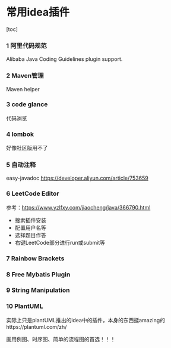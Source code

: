 # 常用idea插件

[toc]

### 1 阿里代码规范

Alibaba Java Coding Guidelines plugin support.

### 2 Maven管理

Maven helper

### 3 code glance

代码浏览

### 4 lombok

好像社区版用不了

### 5 自动注释

easy-javadoc https://developer.aliyun.com/article/753659

### 6  LeetCode Editor

参考：https://www.yzlfxy.com/jiaocheng/java/366790.html

- 搜索插件安装
- 配置用户名等
- 选择题目作答
- 右键LeetCode部分进行run或submit等

### 7 Rainbow Brackets

### 8 Free Mybatis Plugin

### 9  String Manipulation

### 10 PlantUML

实际上只是plantUML推出的idea中的插件，本身的东西挺amazing的https://plantuml.com/zh/

画用例图、时序图、简单的流程图的首选！！！